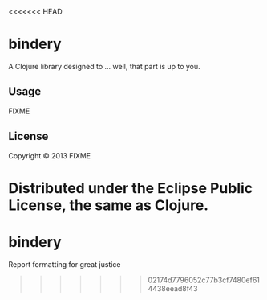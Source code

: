 <<<<<<< HEAD
# bindery

A Clojure library designed to ... well, that part is up to you.

## Usage

FIXME

## License

Copyright © 2013 FIXME

Distributed under the Eclipse Public License, the same as Clojure.
=======
bindery
=======

Report formatting for great justice
>>>>>>> 02174d7796052c77b3cf7480ef614438eead8f43
